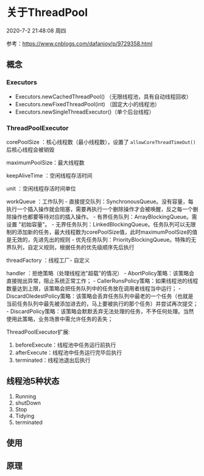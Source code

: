 # 关于ThreadPool

2020-7-2 21:48:08 周四

参考：https://www.cnblogs.com/dafanjoy/p/9729358.html


## 概念

### Executors

- Executors.newCachedThreadPool() （无限线程池，具有自动线程回收）
- Executors.newFixedThreadPool(int) （固定大小的线程池）
- Executors.newSingleThreadExecutor()（单个后台线程）

### ThreadPoolExecutor

 corePoolSize   ：核心线程数（最小线程数），设置了 `allowCoreThreadTimeOut()`后核心线程会被销毁

 maximumPoolSize：最大线程数

 keepAliveTime  ：空闲线程存活时间

 unit           ：空闲线程存活时间单位

 workQueue      ：工作队列
                 - 直接提交队列：SynchronousQueue。没有容量，每执行一个插入操作就会阻塞，需要再执行一个删除操作才会被唤醒，反之每一个删除操作也都要等待对应的插入操作。
                 - 有界任务队列：ArrayBlockingQueue。需设置 "初始容量"。
                 - 无界任务队列：LinkedBlockingQueue。任务队列可以无限制的添加新的任务，最大线程数为corePoolSize值，此时maximumPoolSize的值是无效的，先进先出的规则
                 - 优先任务队列：PriorityBlockingQueue。特殊的无界队列，自定义规则，根据任务的优先级顺序先后执行

 threadFactory  ：线程工厂- 自定义

 handler        ：拒绝策略（处理线程池"超载"的情况）
                - AbortPolicy策略：该策略会直接抛出异常，阻止系统正常工作；
                - CallerRunsPolicy策略：如果线程池的线程数量达到上限，该策略会把任务队列中的任务放在调用者线程当中运行；
                - DiscardOledestPolicy策略：该策略会丢弃任务队列中最老的一个任务（也就是当前任务队列中最先被添加进去的，马上要被执行的那个任务）并尝试再次提交；
                - DiscardPolicy策略：该策略会默默丢弃无法处理的任务，不予任何处理。当然使用此策略，业务场景中需允许任务的丢失；
                
 ThreadPoolExecutor扩展:
 
 1. beforeExecute：线程池中任务运行前执行
 2. afterExecute：线程池中任务运行完毕后执行
 3. terminated：线程池退出后执行
 
## 线程池5种状态

1. Running
2. shutDown
3. Stop
4. Tidying
5. terminated
 
## 使用

 
## 原理